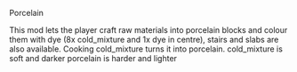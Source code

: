 Porcelain

This mod lets the player craft raw materials into porcelain blocks and colour them with
dye (8x cold_mixture and 1x dye in centre), stairs and slabs are also available.
Cooking cold_mixture turns it into porcelain.
cold_mixture is soft and darker
porcelain is harder and lighter


